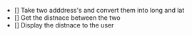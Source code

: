 * [] Take two adddress's and convert them into long and lat
* [] Get the distnace between the two 
* [] Display the distnace to the user 